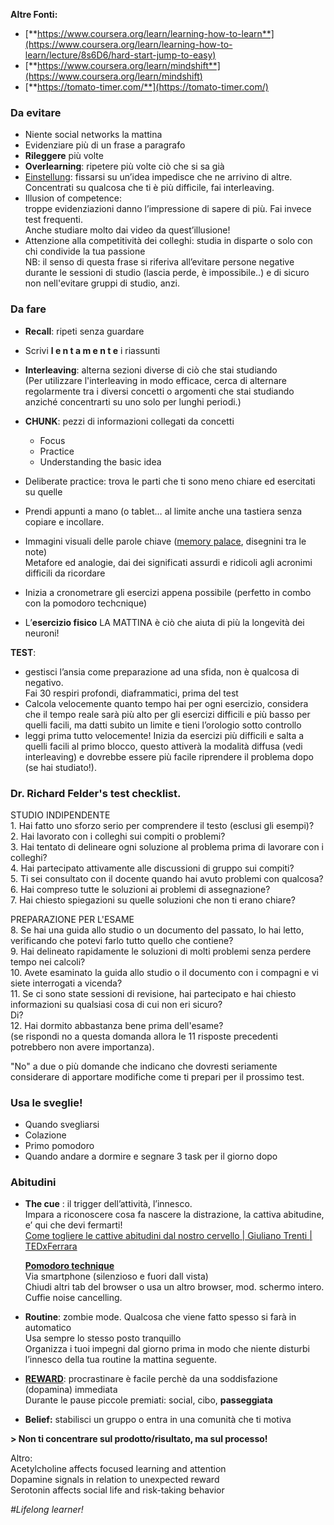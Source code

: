 **Altre Fonti:**

* [**https://www.coursera.org/learn/learning-how-to-learn**](https://www.coursera.org/learn/learning-how-to-learn/lecture/8s6D6/hard-start-jump-to-easy)  
* [**https://www.coursera.org/learn/mindshift**](https://www.coursera.org/learn/mindshift)  
* [**https://tomato-timer.com/**](https://tomato-timer.com/)

### Da evitare

- Niente social networks la mattina  
- Evidenziare più di un frase a paragrafo  
- **Rileggere** più volte  
- **Overlearning**: ripetere più volte ciò che si sa già  
- [Einstellung](https://www.youtube.com/watch?v=hBVSvB4hH60): fissarsi su un’idea impedisce che ne arrivino di altre.   
  Concentrati su qualcosa che ti è più difficile, fai interleaving.  
- Illusion of competence:   
  troppe evidenziazioni danno l’impressione di sapere di più. Fai invece test frequenti.  
  Anche studiare molto dai video da quest’illusione\!  
- Attenzione alla competitività dei colleghi: studia in disparte o solo con chi condivide la tua passione  
  NB: il senso di questa frase si riferiva all’evitare persone negative durante le sessioni di studio (lascia perde, è impossibile..) e di sicuro non nell'evitare gruppi di studio, anzi.

### Da fare

- **Recall**: ripeti senza guardare  
- Scrivi **l e n t a m e n t e**   i riassunti   
- **Interleaving**: alterna sezioni diverse di ciò che stai studiando   
  (Per utilizzare l'interleaving in modo efficace, cerca di alternare regolarmente tra i diversi concetti o argomenti che stai studiando anziché concentrarti su uno solo per lunghi periodi.)  
- **CHUNK**: pezzi di informazioni collegati da concetti  
  - Focus  
  - Practice  
  - Understanding the basic idea  
- Deliberate practice: trova le parti che ti sono meno chiare ed esercitati su quelle  
- Prendi appunti a mano (o tablet… al limite anche una tastiera senza copiare e incollare.  
- Immagini visuali delle parole chiave ([memory palace](https://litemind.com/memory-palace/), disegnini tra le note)  
  Metafore ed analogie, dai dei significati assurdi e ridicoli agli acronimi difficili da ricordare  
- Inizia a cronometrare gli esercizi appena possibile (perfetto in combo con la pomodoro techcnique)

- L’**esercizio fisico** LA MATTINA è ciò che aiuta di più la longevità dei neuroni\! 

**TEST**: 

- gestisci l’ansia come preparazione ad una sfida, non è qualcosa di negativo.  
  Fai 30 respiri profondi, diaframmatici, prima del test  
- Calcola velocemente quanto tempo hai per ogni esercizio, considera che il tempo reale sarà più alto per gli esercizi difficili e più basso per quelli facili, ma datti subito un limite e tieni l’orologio sotto controllo  
- leggi prima tutto velocemente\! Inizia da esercizi più difficili e salta a quelli facili al primo blocco, questo attiverà la modalità diffusa (vedi interleaving) e dovrebbe essere più facile riprendere il problema dopo (se hai studiato\!).

### Dr. Richard Felder's test checklist.

STUDIO INDIPENDENTE  
1\. Hai fatto uno sforzo serio per comprendere il testo (esclusi gli esempi)?   
2\. Hai lavorato con i colleghi sui compiti o problemi?  
3\. Hai tentato di delineare ogni soluzione al problema prima di lavorare con i colleghi?  
4\. Hai partecipato attivamente alle discussioni di gruppo sui compiti?  
5\. Ti sei consultato con il docente quando hai avuto problemi con qualcosa?  
6\. Hai compreso tutte le soluzioni ai problemi di assegnazione?  
7\. Hai chiesto spiegazioni su quelle soluzioni che non ti erano chiare?

PREPARAZIONE PER L'ESAME  
8\. Se hai una guida allo studio o un documento del passato, lo hai letto, verificando che potevi farlo tutto quello che contiene?  
9\. Hai delineato rapidamente le soluzioni di molti problemi senza perdere tempo nei calcoli?  
10\. Avete esaminato la guida allo studio o il documento con i compagni e vi siete interrogati a vicenda?  
11\. Se ci sono state sessioni di revisione, hai partecipato e hai chiesto informazioni su qualsiasi cosa di cui non eri sicuro?  
Di?  
12\. Hai dormito abbastanza bene prima dell'esame?   
(se rispondi no a questa domanda allora le 11 risposte precedenti potrebbero non avere importanza).

"No" a due o più domande che indicano che dovresti seriamente considerare di apportare modifiche come ti prepari per il prossimo test.

### Usa le **sveglie**\! 

- Quando svegliarsi  
- Colazione  
- Primo pomodoro  
- Quando andare a dormire e segnare 3 task per il giorno dopo

### Abitudini

- **The cue** : il trigger dell’attività, l’innesco.  
  Impara a riconoscere cosa fa nascere la distrazione, la cattiva abitudine, e’ qui che devi fermarti\!   
  [Come togliere le cattive abitudini dal nostro cervello  | Giuliano Trenti | TEDxFerrara](https://www.youtube.com/watch?v=HINxND4ebBM)   
    
  [**Pomodoro technique**](https://www.youtube.com/watch?v=TLMglKqZfoM)  
  Via smartphone (silenzioso e fuori dall vista)  
  Chiudi altri tab del browser o usa un altro browser, mod. schermo intero.  
  Cuffie noise cancelling.

- **Routine**: zombie mode. Qualcosa che viene fatto spesso si farà in automatico  
  Usa sempre lo stesso posto tranquillo  
  Organizza i tuoi impegni dal giorno prima in modo che niente disturbi l’innesco della tua routine la mattina seguente.

- [**REWARD**](https://it.wikipedia.org/wiki/Sistema\_di\_ricompensa): procrastinare è facile perchè da una soddisfazione (dopamina) immediata  
  Durante le pause piccole premiati: social, cibo, **passeggiata**

- **Belief:** stabilisci un gruppo o entra in una comunità che ti motiva

**\> Non ti concentrare sul prodotto/risultato, ma sul processo\!**

Altro:  
Acetylcholine affects focused learning and attention  
Dopamine signals in relation to unexpected reward  
Serotonin affects social life and risk-taking behavior

*\#Lifelong learner\!*